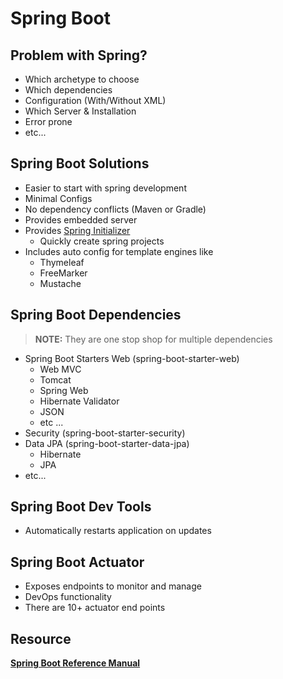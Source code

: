 # Spring Boot

## Problem with Spring?
- Which archetype to choose
- Which dependencies
- Configuration (With/Without XML)
- Which Server & Installation
- Error prone
- etc...

## Spring Boot Solutions
- Easier to start with spring development
- Minimal Configs
- No dependency conflicts (Maven or Gradle)
- Provides embedded server
- Provides [Spring Initializer](https://start.spring.io)
    - Quickly create spring projects
- Includes auto config for template engines like
    - Thymeleaf
    - FreeMarker
    - Mustache

## Spring Boot Dependencies
> **NOTE:** They are one stop shop for multiple dependencies

- Spring Boot Starters Web (spring-boot-starter-web)
    - Web MVC
    - Tomcat
    - Spring Web
    - Hibernate Validator
    - JSON
    - etc ...
- Security (spring-boot-starter-security)
- Data JPA (spring-boot-starter-data-jpa)
    - Hibernate
    - JPA
- etc...

## Spring Boot Dev Tools
- Automatically restarts application on updates

## Spring Boot Actuator
- Exposes endpoints to monitor and manage
- DevOps functionality
- There are 10+ actuator end points

## Resource
[**Spring Boot Reference Manual**](https://spring.io/projects/spring-boot)